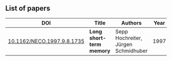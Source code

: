 ## List of papers

|DOI|Title|Authors|Year|
|---|-----|-------|----|
[10.1162/NECO.1997.9.8.1735](https://doi.org/10.1162/NECO.1997.9.8.1735)|**Long short-term memory**|Sepp Hochreiter, Jürgen Schmidhuber|1997|
